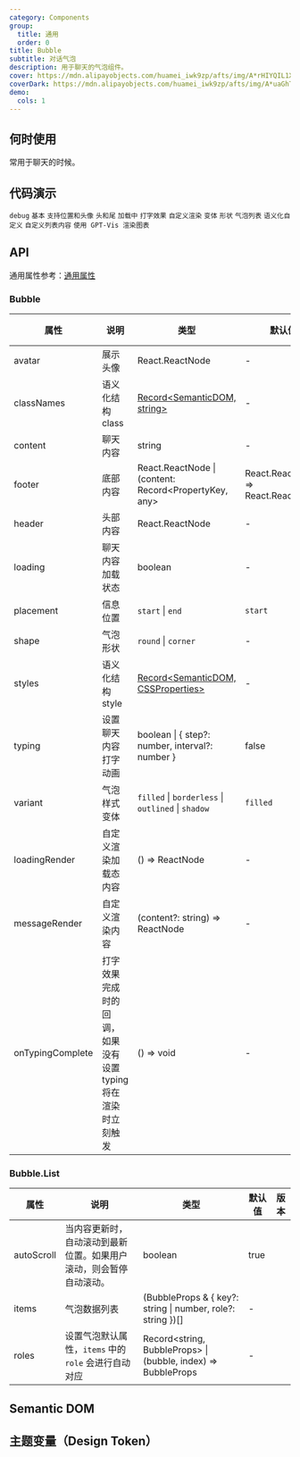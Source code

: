 ```yaml
---
category: Components
group:
  title: 通用
  order: 0
title: Bubble
subtitle: 对话气泡
description: 用于聊天的气泡组件。
cover: https://mdn.alipayobjects.com/huamei_iwk9zp/afts/img/A*rHIYQIL1X-QAAAAAAAAAAAAADgCCAQ/original
coverDark: https://mdn.alipayobjects.com/huamei_iwk9zp/afts/img/A*uaGhTY1-LL0AAAAAAAAAAAAADgCCAQ/original
demo:
  cols: 1
---
```


## 何时使用

常用于聊天的时候。

## 代码演示

<!-- prettier-ignore -->
<code src="./demo/debug.tsx" debug>debug</code>
<code src="./demo/basic.tsx">基本</code>
<code src="./demo/avatar-and-placement.tsx">支持位置和头像</code>
<code src="./demo/header-and-footer.tsx">头和尾</code>
<code src="./demo/loading.tsx">加载中</code>
<code src="./demo/typing.tsx">打字效果</code>
<code src="./demo/markdown.tsx">自定义渲染</code>
<code src="./demo/variant.tsx">变体</code>
<code src="./demo/shape.tsx">形状</code>
<code src="./demo/list.tsx">气泡列表</code>
<code src="./demo/bubble-custom.tsx">语义化自定义</code>
<code src="./demo/list-custom.tsx">自定义列表内容</code>
<code src="./demo/gpt-vis.tsx">使用 GPT-Vis 渲染图表</code>

## API

通用属性参考：[通用属性](/docs/react/common-props)

### Bubble

| 属性 | 说明 | 类型 | 默认值 | 版本 |
| --- | --- | --- | --- | --- |
| avatar | 展示头像 | React.ReactNode | - |  |
| classNames | 语义化结构 class | [Record<SemanticDOM, string>](#semantic-dom) | - |  |
| content | 聊天内容 | string | - |  |
| footer | 底部内容 | React.ReactNode \| (content: Record<PropertyKey, any> | React.ReactNode) => React.ReactNode | - |  |
| header | 头部内容 | React.ReactNode | - |  |
| loading | 聊天内容加载状态 | boolean | - |  |
| placement | 信息位置 | `start` \| `end` | `start` |  |
| shape | 气泡形状 | `round` \| `corner` | - |  |
| styles | 语义化结构 style | [Record<SemanticDOM, CSSProperties>](#semantic-dom) | - |  |
| typing | 设置聊天内容打字动画 | boolean \| { step?: number, interval?: number } | false |  |
| variant | 气泡样式变体 | `filled` \| `borderless` \| `outlined` \| `shadow` | `filled` |  |
| loadingRender | 自定义渲染加载态内容 | () => ReactNode | - |  |
| messageRender | 自定义渲染内容 | (content?: string) => ReactNode | - |  |
| onTypingComplete | 打字效果完成时的回调，如果没有设置 typing 将在渲染时立刻触发 | () => void | - |  |

### Bubble.List

| 属性 | 说明 | 类型 | 默认值 | 版本 |
| --- | --- | --- | --- | --- |
| autoScroll | 当内容更新时，自动滚动到最新位置。如果用户滚动，则会暂停自动滚动。 | boolean | true |  |
| items | 气泡数据列表 | (BubbleProps & { key?: string \| number, role?: string })[] | - |  |
| roles | 设置气泡默认属性，`items` 中的 `role` 会进行自动对应 | Record<string, BubbleProps> \| (bubble, index) => BubbleProps | - |  |

## Semantic DOM

<code src="./demo/_semantic.tsx" simplify="true"></code>

## 主题变量（Design Token）

<ComponentTokenTable component="Bubble"></ComponentTokenTable>
